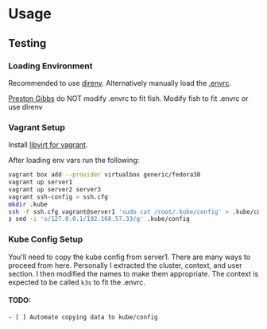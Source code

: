 # Usage
## Testing
### Loading Environment
Recommended to use [direnv](https://direnv.net/). Alternatively manually load the [.envrc](./.envrc).

[Preston Gibbs](https://lu-is.slack.com/team/U01MHTFUXB6) do NOT modify .envrc to fit fish. Modify fish to fit .envrc or use direnv

### Vagrant Setup

Install [libvirt for vagrant](https://vagrant-libvirt.github.io/vagrant-libvirt/).

After loading env vars run the following:
```bash
vagrant box add --provider virtualbox generic/fedora38
vagrant up server1
vagrant up server2 server3
vagrant ssh-config > ssh.cfg
mkdir .kube
ssh -F ssh.cfg vagrant@server1 'sudo cat /root/.kube/config' > .kube/config
❯ sed -i 's/127.0.0.1/192.168.57.33/g' .kube/config 
```
### Kube Config Setup
You'll need to copy the kube config from server1. 
There are many ways to proceed from here.
Personally I extracted the cluster, context, and user section. 
I then modified the names to make them appropriate. The context is expected to be called `k3s` to fit the .envrc.

#### TODO: 
    - [ ] Automate copying data to kube/config